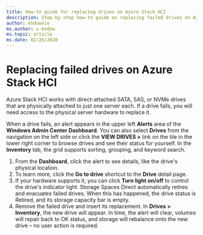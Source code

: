 ```yaml
---
title: How-to guide for replacing drives on Azure Stack HCI
description: Step-by-step how-to guide on replacing failed drives on Azure Stack HCI.
author: khdownie
ms.author: v-kedow
ms.topic: article
ms.date: 02/26/2020
---
```


# Replacing failed drives on Azure Stack HCI

Azure Stack HCI works with direct-attached SATA, SAS, or NVMe drives that are physically attached to just one server each. If a drive fails, you will need access to the physical server hardware to replace it.

When a drive fails, an alert appears in the upper left **Alerts** area of the **Windows Admin Center Dashboard**. You can also select **Drives** from the navigation on the left side or click the **VIEW DRIVES >** link on the tile in the lower right corner to browse drives and see their status for yourself. In the **Inventory** tab, the grid supports sorting, grouping, and keyword search.

1. From the **Dashboard**, click the alert to see details, like the drive's physical location.
1. To learn more, click the **Go to drive** shortcut to the **Drive** detail page.
1. If your hardware supports it, you can click **Turn light on/off** to control the drive's indicator light.
   Storage Spaces Direct automatically retires and evacuates failed drives. When this has happened, the drive status is Retired, and its storage capacity bar is empty.
1. Remove the failed drive and insert its replacement.
In **Drives > Inventory**, the new drive will appear. In time, the alert will clear, volumes will repair back to OK status, and storage will rebalance onto the new drive – no user action is required.
